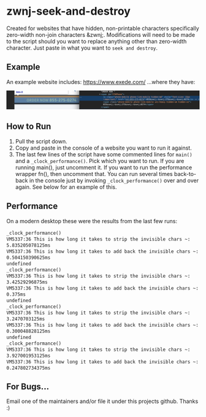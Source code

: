 # zwnj-seek-and-destroy
Created for websites that have hidden, non-printable characters specifically zero-width non-join characters &amp;zwnj;.  Modifications will need to be made to the script should you want to replace anything other than zero-width character.  Just paste in what you want to `seek and destroy`.

## Example
An example website includes:  https://www.exede.com/
...where they have:

![](images/zwnj_photo_example.png)

## How to Run
  1.  Pull the script down.
  2.  Copy and paste in the console of a website you want to run it against.
  3.  The last few lines of the script have some commented lines for `main()` and a `_clock_performance()`.  Pick which you want to run.  If you are running main(), just uncomment it.  If you want to run the performance wrapper fn(), then uncomment that.  You can run several times back-to-back in the console just by invoking `_clock_performance()` over and over again.  See below for an example of this.
  
## Performance
On a modern desktop these were the results from the last few runs:

```
_clock_performance()
VM5337:36 This is how long it takes to strip the invisible chars ~: 5.835205078125ms
VM5337:36 This is how long it takes to add back the invisible chars ~: 0.504150390625ms
undefined
_clock_performance()
VM5337:36 This is how long it takes to strip the invisible chars ~: 3.42529296875ms
VM5337:36 This is how long it takes to add back the invisible chars ~: 0.375ms
undefined
_clock_performance()
VM5337:36 This is how long it takes to strip the invisible chars ~: 3.2470703125ms
VM5337:36 This is how long it takes to add back the invisible chars ~: 0.300048828125ms
undefined
_clock_performance()
VM5337:36 This is how long it takes to strip the invisible chars ~: 3.927001953125ms
VM5337:36 This is how long it takes to add back the invisible chars ~: 0.247802734375ms
```

## For Bugs...
Email one of the maintainers and/or file it under this projects github.  Thanks
:)
